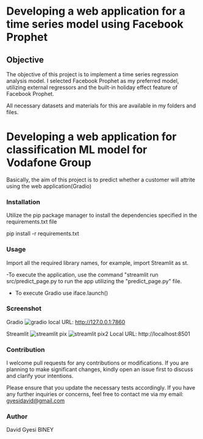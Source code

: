 # Developing a web application for a time series model using Facebook Prophet
## Objective
The objective of this project is to implement a time series regression analysis model. I selected Facebook Prophet as my preferred model, utilizing external regressors and the built-in holiday effect feature of Facebook Prophet.

All necessary datasets and materials for this are available in my folders and files.

# Developing a web application for classification ML model for Vodafone Group
Basically, the aim of this project is to predict whether a customer will attrite using the web application(Gradio)


### Installation
Utilize the pip package manager to install the dependencies specified in the requirements.txt file

pip install -r requirements.txt

### Usage
Import all the required library names, for example, import Streamlit as st.

-To execute the application, use the command "streamlit run src/predict_page.py 
 to run the app utilizing the "predict_page.py" file.

- To execute Gradio use iface.launch()
### Screenshot 
Gradio
![gradio](https://github.com/gyesibiney/Career_Accelerator_LP4_ML-Appl/assets/126587242/1c04005b-100b-444d-bae8-4f7ede4c823c)
local URL:  http://127.0.0.1:7860

Streamlit
![streamlit pix](https://github.com/gyesibiney/Career_Accelerator_LP4_ML-Appl/assets/126587242/4620d596-e530-4ae9-b949-bec89d3dbc87)
![streamlit pix2](https://github.com/gyesibiney/Career_Accelerator_LP4_ML-Appl/assets/126587242/45e005e5-a266-4be7-a318-473288b43338)
Local URL: http://localhost:8501

### Contribution
I welcome pull requests for any contributions or modifications. If you are planning to make significant changes, kindly open an issue first to discuss and clarify your intentions.

Please ensure that you update the necessary tests accordingly. If you have any further inquiries or concerns, feel free to contact me via my email: gyesidavid@gmail.com
### Author
David Gyesi BINEY
